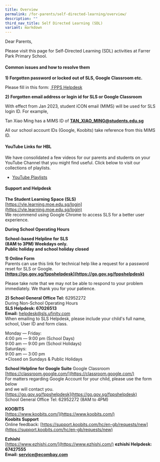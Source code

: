 ```yaml
---
title: Overview
permalink: /for-parents/self-directed-learning/overview/
description: ""
third_nav_title: Self Directed Learning (SDL)
variant: markdown
---
```

Dear Parents,  
  
Please visit this page for Self-Directed Learning (SDL) activities at Farrer Park Primary School. 

#### Common issues and how to resolve them
 

**1) Forgotten password or locked out of SLS, Google Classroom etc.**

Please fill in this form:&nbsp;<a href="https://go.gov.sg/fppshelpdesk" target="_blank"> FPPS Helpdesk</a>
  
**2) Forgotten email address or login id for SLS or Google Classroom**

With effect from Jan 2023, student iCON email (MIMS) will be used for SLS login ID.
For example,  
  
Tan Xiao Ming has a MIMS ID of&nbsp;**TAN_XIAO_MING@students.edu.sg**  

All our school account IDs (Google, Koobits) take reference from this MIMS ID. 

#### YouTube Links for HBL

We have consolidated a few videos for our parents and students on your YouTube Channel that you might find useful. Click below to visit our collections of playlists.  

*   [YouTube&nbsp;Playlists](https://www.youtube.com/user/fpps1246/playlists?view_as=subscriber)&nbsp;
#### Support and Helpdesk

**The Student Learning Space (SLS)**  
[https://vle.learning.moe.edu.sg/login](https://vle.learning.moe.edu.sg/login)  
We recommend using Google Chrome to access SLS for a better user experience.  

**During School Operating Hours**  

**School-based Helpline for SLS**&nbsp;<br>
**(8AM to 3PM) Weekdays only.  
Public holiday and school holiday closed**

**1) Online Form**
<br>Parents can use this link for technical help like a request for a password reset for SLS or Google.  
**[https://go.gov.sg/fppshelpdesk](https://go.gov.sg/fppshelpdesk)**  

Please take note that we may not be able to respond to your problem immediately. We thank you for your patience.  

**2) School General Office Tel:**&nbsp;62952272&nbsp;  
During Non-School Operating Hours  
**SLS Helpdesk: 67026513**  
**Email:**&nbsp;[helpdesk@sls.ufinity.com](mailto:helpdesk@sls.ufinity.com)  
When emailing to SLS Helpdesk, please include your child's full name, school, User ID and form class.  
  
Monday ― Friday:  
4:00 pm ― 9:00 pm (School Days)  
9:00 am ― 9:00 pm (School Holidays)  
Saturdays:  
9:00 am ― 3:00 pm  
\*Closed on Sundays &amp; Public Holidays  

**School Helpline for Google Suite**
Google Classroom  
[https://classroom.google.com/](https://classroom.google.com/)  
For matters regarding Google Account for your child, please use the form below  
and we will contact you.  
[https://go.gov.sg/fppshelpdesk](https://go.gov.sg/fppshelpdesk)  
School General Office Tel:&nbsp;62952272&nbsp;(8AM to 4PM)  

**KOOBITS**  
[https://www.koobits.com/](https://www.koobits.com/)  
**Koobits Support**  
Online feedback:&nbsp;[https://support.koobits.com/hc/en-gb/requests/new](https://support.koobits.com/hc/en-gb/requests/new)  

**Ezhishi**  
  [https://www.ezhishi.com/](https://www.ezhishi.com/) 
**ezhishi Helpdesk: 67427555  
Email: service@ecombay.com**